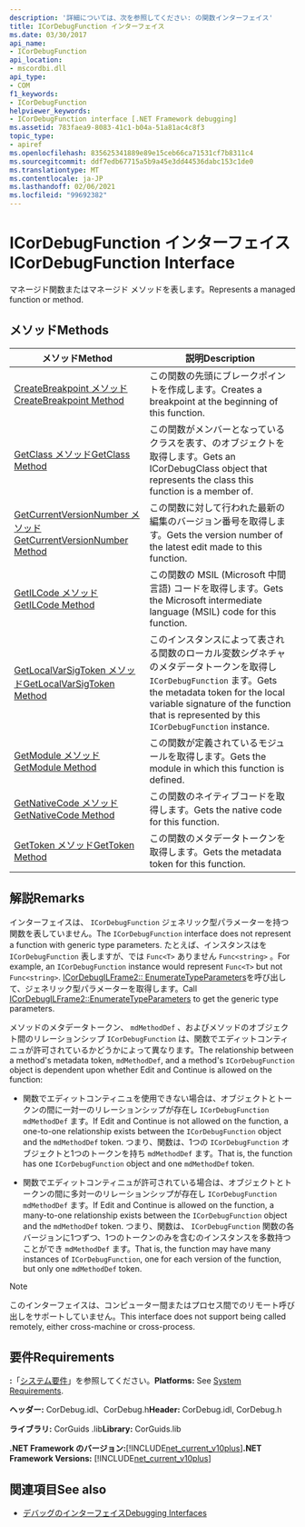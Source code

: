 ```yaml
---
description: '詳細については、次を参照してください: の関数インターフェイス'
title: ICorDebugFunction インターフェイス
ms.date: 03/30/2017
api_name:
- ICorDebugFunction
api_location:
- mscordbi.dll
api_type:
- COM
f1_keywords:
- ICorDebugFunction
helpviewer_keywords:
- ICorDebugFunction interface [.NET Framework debugging]
ms.assetid: 783faea9-8083-41c1-b04a-51a81ac4c8f3
topic_type:
- apiref
ms.openlocfilehash: 835625341889e89e15ceb66ca71531cf7b8311c4
ms.sourcegitcommit: ddf7edb67715a5b9a45e3dd44536dabc153c1de0
ms.translationtype: MT
ms.contentlocale: ja-JP
ms.lasthandoff: 02/06/2021
ms.locfileid: "99692382"
---
```

# <a name="icordebugfunction-interface"></a><span data-ttu-id="8ac64-103">ICorDebugFunction インターフェイス</span><span class="sxs-lookup"><span data-stu-id="8ac64-103">ICorDebugFunction Interface</span></span>

<span data-ttu-id="8ac64-104">マネージド関数またはマネージド メソッドを表します。</span><span class="sxs-lookup"><span data-stu-id="8ac64-104">Represents a managed function or method.</span></span>  
  
## <a name="methods"></a><span data-ttu-id="8ac64-105">メソッド</span><span class="sxs-lookup"><span data-stu-id="8ac64-105">Methods</span></span>  
  
|<span data-ttu-id="8ac64-106">メソッド</span><span class="sxs-lookup"><span data-stu-id="8ac64-106">Method</span></span>|<span data-ttu-id="8ac64-107">説明</span><span class="sxs-lookup"><span data-stu-id="8ac64-107">Description</span></span>|  
|------------|-----------------|  
|[<span data-ttu-id="8ac64-108">CreateBreakpoint メソッド</span><span class="sxs-lookup"><span data-stu-id="8ac64-108">CreateBreakpoint Method</span></span>](icordebugfunction-createbreakpoint-method.md)|<span data-ttu-id="8ac64-109">この関数の先頭にブレークポイントを作成します。</span><span class="sxs-lookup"><span data-stu-id="8ac64-109">Creates a breakpoint at the beginning of this function.</span></span>|  
|[<span data-ttu-id="8ac64-110">GetClass メソッド</span><span class="sxs-lookup"><span data-stu-id="8ac64-110">GetClass Method</span></span>](icordebugfunction-getclass-method.md)|<span data-ttu-id="8ac64-111">この関数がメンバーとなっているクラスを表す、のオブジェクトを取得します。</span><span class="sxs-lookup"><span data-stu-id="8ac64-111">Gets an ICorDebugClass object that represents the class this function is a member of.</span></span>|  
|[<span data-ttu-id="8ac64-112">GetCurrentVersionNumber メソッド</span><span class="sxs-lookup"><span data-stu-id="8ac64-112">GetCurrentVersionNumber Method</span></span>](icordebugfunction-getcurrentversionnumber-method.md)|<span data-ttu-id="8ac64-113">この関数に対して行われた最新の編集のバージョン番号を取得します。</span><span class="sxs-lookup"><span data-stu-id="8ac64-113">Gets the version number of the latest edit made to this function.</span></span>|  
|[<span data-ttu-id="8ac64-114">GetILCode メソッド</span><span class="sxs-lookup"><span data-stu-id="8ac64-114">GetILCode Method</span></span>](icordebugfunction-getilcode-method.md)|<span data-ttu-id="8ac64-115">この関数の MSIL (Microsoft 中間言語) コードを取得します。</span><span class="sxs-lookup"><span data-stu-id="8ac64-115">Gets the Microsoft intermediate language (MSIL) code for this function.</span></span>|  
|[<span data-ttu-id="8ac64-116">GetLocalVarSigToken メソッド</span><span class="sxs-lookup"><span data-stu-id="8ac64-116">GetLocalVarSigToken Method</span></span>](icordebugfunction-getlocalvarsigtoken-method.md)|<span data-ttu-id="8ac64-117">このインスタンスによって表される関数のローカル変数シグネチャのメタデータトークンを取得し `ICorDebugFunction` ます。</span><span class="sxs-lookup"><span data-stu-id="8ac64-117">Gets the metadata token for the local variable signature of the function that is represented by this `ICorDebugFunction` instance.</span></span>|  
|[<span data-ttu-id="8ac64-118">GetModule メソッド</span><span class="sxs-lookup"><span data-stu-id="8ac64-118">GetModule Method</span></span>](icordebugfunction-getmodule-method.md)|<span data-ttu-id="8ac64-119">この関数が定義されているモジュールを取得します。</span><span class="sxs-lookup"><span data-stu-id="8ac64-119">Gets the module in which this function is defined.</span></span>|  
|[<span data-ttu-id="8ac64-120">GetNativeCode メソッド</span><span class="sxs-lookup"><span data-stu-id="8ac64-120">GetNativeCode Method</span></span>](icordebugfunction-getnativecode-method.md)|<span data-ttu-id="8ac64-121">この関数のネイティブコードを取得します。</span><span class="sxs-lookup"><span data-stu-id="8ac64-121">Gets the native code for this function.</span></span>|  
|[<span data-ttu-id="8ac64-122">GetToken メソッド</span><span class="sxs-lookup"><span data-stu-id="8ac64-122">GetToken Method</span></span>](icordebugfunction-gettoken-method.md)|<span data-ttu-id="8ac64-123">この関数のメタデータトークンを取得します。</span><span class="sxs-lookup"><span data-stu-id="8ac64-123">Gets the metadata token for this function.</span></span>|  
  
## <a name="remarks"></a><span data-ttu-id="8ac64-124">解説</span><span class="sxs-lookup"><span data-stu-id="8ac64-124">Remarks</span></span>  

 <span data-ttu-id="8ac64-125">インターフェイスは、 `ICorDebugFunction` ジェネリック型パラメーターを持つ関数を表していません。</span><span class="sxs-lookup"><span data-stu-id="8ac64-125">The `ICorDebugFunction` interface does not represent a function with generic type parameters.</span></span> <span data-ttu-id="8ac64-126">たとえば、インスタンスはを `ICorDebugFunction` 表しますが、では `Func<T>` ありません `Func<string>` 。</span><span class="sxs-lookup"><span data-stu-id="8ac64-126">For example, an `ICorDebugFunction` instance would represent `Func<T>` but not `Func<string>`.</span></span> <span data-ttu-id="8ac64-127">[ICorDebugILFrame2:: EnumerateTypeParameters](icordebugilframe2-enumeratetypeparameters-method.md)を呼び出して、ジェネリック型パラメーターを取得します。</span><span class="sxs-lookup"><span data-stu-id="8ac64-127">Call [ICorDebugILFrame2::EnumerateTypeParameters](icordebugilframe2-enumeratetypeparameters-method.md) to get the generic type parameters.</span></span>  
  
 <span data-ttu-id="8ac64-128">メソッドのメタデータトークン、 `mdMethodDef` 、およびメソッドのオブジェクト間のリレーションシップ `ICorDebugFunction` は、関数でエディットコンティニュが許可されているかどうかによって異なります。</span><span class="sxs-lookup"><span data-stu-id="8ac64-128">The relationship between a method's metadata token, `mdMethodDef`, and a method's `ICorDebugFunction` object is dependent upon whether Edit and Continue is allowed on the function:</span></span>  
  
- <span data-ttu-id="8ac64-129">関数でエディットコンティニュを使用できない場合は、オブジェクトとトークンの間に一対一のリレーションシップが存在し `ICorDebugFunction` `mdMethodDef` ます。</span><span class="sxs-lookup"><span data-stu-id="8ac64-129">If Edit and Continue is not allowed on the function, a one-to-one relationship exists between the `ICorDebugFunction` object and the `mdMethodDef` token.</span></span> <span data-ttu-id="8ac64-130">つまり、関数は、1つの `ICorDebugFunction` オブジェクトと1つのトークンを持ち `mdMethodDef` ます。</span><span class="sxs-lookup"><span data-stu-id="8ac64-130">That is, the function has one `ICorDebugFunction` object and one `mdMethodDef` token.</span></span>  
  
- <span data-ttu-id="8ac64-131">関数でエディットコンティニュが許可されている場合は、オブジェクトとトークンの間に多対一のリレーションシップが存在し `ICorDebugFunction` `mdMethodDef` ます。</span><span class="sxs-lookup"><span data-stu-id="8ac64-131">If Edit and Continue is allowed on the function, a many-to-one relationship exists between the `ICorDebugFunction` object and the `mdMethodDef` token.</span></span> <span data-ttu-id="8ac64-132">つまり、関数は、 `ICorDebugFunction` 関数の各バージョンに1つずつ、1つのトークンのみを含むのインスタンスを多数持つことができ `mdMethodDef` ます。</span><span class="sxs-lookup"><span data-stu-id="8ac64-132">That is, the function may have many instances of `ICorDebugFunction`, one for each version of the function, but only one `mdMethodDef` token.</span></span>  
  
> [!NOTE]
> <span data-ttu-id="8ac64-133">このインターフェイスは、コンピューター間またはプロセス間でのリモート呼び出しをサポートしていません。</span><span class="sxs-lookup"><span data-stu-id="8ac64-133">This interface does not support being called remotely, either cross-machine or cross-process.</span></span>  
  
## <a name="requirements"></a><span data-ttu-id="8ac64-134">要件</span><span class="sxs-lookup"><span data-stu-id="8ac64-134">Requirements</span></span>  

 <span data-ttu-id="8ac64-135">**:**「[システム要件](../../get-started/system-requirements.md)」を参照してください。</span><span class="sxs-lookup"><span data-stu-id="8ac64-135">**Platforms:** See [System Requirements](../../get-started/system-requirements.md).</span></span>  
  
 <span data-ttu-id="8ac64-136">**ヘッダー:** CorDebug.idl、CorDebug.h</span><span class="sxs-lookup"><span data-stu-id="8ac64-136">**Header:** CorDebug.idl, CorDebug.h</span></span>  
  
 <span data-ttu-id="8ac64-137">**ライブラリ:**  CorGuids .lib</span><span class="sxs-lookup"><span data-stu-id="8ac64-137">**Library:**  CorGuids.lib</span></span>  
  
 <span data-ttu-id="8ac64-138">**.NET Framework のバージョン:**[!INCLUDE[net_current_v10plus](../../../../includes/net-current-v10plus-md.md)]</span><span class="sxs-lookup"><span data-stu-id="8ac64-138">**.NET Framework Versions:** [!INCLUDE[net_current_v10plus](../../../../includes/net-current-v10plus-md.md)]</span></span>  
  
## <a name="see-also"></a><span data-ttu-id="8ac64-139">関連項目</span><span class="sxs-lookup"><span data-stu-id="8ac64-139">See also</span></span>

- [<span data-ttu-id="8ac64-140">デバッグのインターフェイス</span><span class="sxs-lookup"><span data-stu-id="8ac64-140">Debugging Interfaces</span></span>](debugging-interfaces.md)
